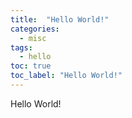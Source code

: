 ```yaml
---
title:  "Hello World!"
categories: 
  - misc
tags:
  - hello
toc: true
toc_label: "Hello World!"
---
```


Hello World!
